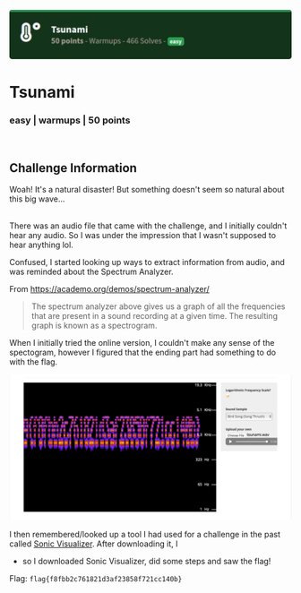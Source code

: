 ![](images/3-header.png)

# Tsunami
### easy | warmups | 50 points  
<br/>

## Challenge Information
Woah! It's a natural disaster! But something doesn't seem so natural about this big wave...
<br/><br />

There was an audio file that came with the challenge, and I initially couldn't hear any audio. So I was under the impression that I wasn't supposed to hear anything lol.

Confused, I started looking up ways to extract information from audio, and was reminded about the Spectrum Analyzer.

From https://academo.org/demos/spectrum-analyzer/
> The spectrum analyzer above gives us a graph of all the frequencies that are present in a sound recording at a given time. The resulting graph is known as a spectrogram.

When I initially tried the online version, I couldn't make any sense of the spectogram, however I figured that the ending part had something to do with the flag.

![](images/3-try1.png)

I then remembered/looked up a tool I had used for a challenge in the past called [Sonic Visualizer](https://www.sonicvisualiser.org/index.html). After downloading it, I 

- so I downloaded Sonic Visualizer, did some steps and saw the flag!

Flag: `flag{f8fbb2c761821d3af23858f721cc140b}`